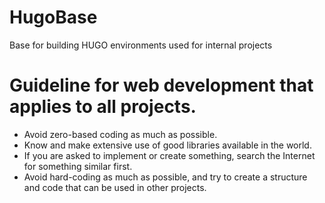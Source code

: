 # HugoBase
Base for building HUGO environments used for internal projects

# Guideline for web development that applies to all projects.

- Avoid zero-based coding as much as possible.
- Know and make extensive use of good libraries available in the world.
- If you are asked to implement or create something, search the Internet for something similar first.
- Avoid hard-coding as much as possible, and try to create a structure and code that can be used in other projects.
